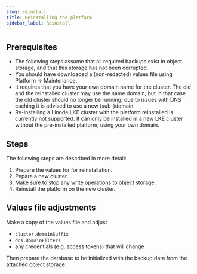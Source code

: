 ```yaml
---
slug: reinstall
title: Reinstalling the platform
sidebar_label: Reinstall
---
```


## Prerequisites

* The following steps assume that all required backups exist in object storage, and that this storage has not been corrupted.
* You should have downloaded a (non-redacted) values file using Platform -> Maintenance.
* It requires that you have your own domain name for the cluster. The old and the reinstalled cluster may use the same domain, but in that case the old cluster should no longer be running; due to issues with DNS caching it is advised to use a new (sub-)domain.
* Re-installing a Linode LKE cluster with the platform reinstalled is currently not supported. It can only be installed in a new LKE cluster without the pre-installed platform, using your own domain.

## Steps

The following steps are described in more detail:

1. Prepare the values for for reinstallation.
2. Pepare a new cluster.
3. Make sure to stop any write operations to object storage.
4. Reinstall the platform on the new cluster.

## Values file adjustments

Make a copy of the values file and adjust
   * `cluster.domainSuffix`
   * `dns.domainFilters`
   * any credentials (e.g. access tokens) that will change

Then prepare the database to be initialized with the backup data from the attached object storage.
